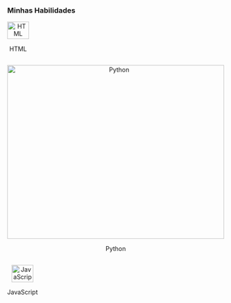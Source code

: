 ### Minhas Habilidades
<div style="display: flex; gap: 15px; flex-wrap: wrap;">

  <div style="text-align: center;">
      <img alt="HTML" height="40" width="50" src="https://media.giphy.com/media/XAxylRMCdpbEWUAvr8/giphy.gif">
      <p>HTML</p>
  </div>
    
  <div style="text-align: center;">
      <img alt="Python" height="400" width="500" src="https://media0.giphy.com/media/v1.Y2lkPTc5MGI3NjExamNhbzA4NW80bTNqdWliaXBqcnJncms0aWNmbjR4b3RteWt1OHpoNyZlcD12MV9pbnRlcm5hbF9naWZfYnlfaWQmY3Q9Zw/coxQHKASG60HrHtvkt/giphy.gif">
      <p>Python</p>
  </div>
    
  <div style="text-align: center;">
      <img alt="JavaScript" height="40" width="50" src="https://media.giphy.com/media/ln7z2eWriiQAllfVcn/giphy.gif">
      <p>JavaScript</p>
  </div>
  </div>
